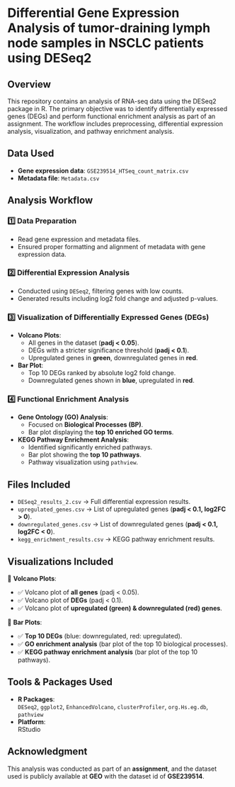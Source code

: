 # **Differential Gene Expression Analysis of tumor-draining lymph node samples in NSCLC patients using DESeq2**
## **Overview**
This repository contains an analysis of RNA-seq data using the DESeq2 package in R. The primary objective was to identify differentially expressed genes (DEGs) and perform functional enrichment analysis as part of an assignment. The workflow includes preprocessing, differential expression analysis, visualization, and pathway enrichment analysis.
## **Data Used**
- **Gene expression data**: `GSE239514_HTSeq_count_matrix.csv`
- **Metadata file**: `Metadata.csv`
## **Analysis Workflow**
### 1️⃣ Data Preparation
- Read gene expression and metadata files.
- Ensured proper formatting and alignment of metadata with gene expression data.

### 2️⃣ Differential Expression Analysis
- Conducted using `DESeq2`, filtering genes with low counts.
- Generated results including log2 fold change and adjusted p-values.

### 3️⃣ Visualization of Differentially Expressed Genes (DEGs)
- **Volcano Plots**:
  - All genes in the dataset (**padj < 0.05**).
  - DEGs with a stricter significance threshold (**padj < 0.1**).
  - Upregulated genes in **green**, downregulated genes in **red**.
- **Bar Plot**:
  - Top 10 DEGs ranked by absolute log2 fold change.
  - Downregulated genes shown in **blue**, upregulated in **red**.

### 4️⃣ Functional Enrichment Analysis
- **Gene Ontology (GO) Analysis**:
  - Focused on **Biological Processes (BP)**.
  - Bar plot displaying the **top 10 enriched GO terms**.
- **KEGG Pathway Enrichment Analysis**:
  - Identified significantly enriched pathways.
  - Bar plot showing the **top 10 pathways**.
  - Pathway visualization using `pathview`.
 ## **Files Included**
- `DESeq2_results_2.csv` → Full differential expression results.
- `upregulated_genes.csv` → List of upregulated genes (**padj < 0.1, log2FC > 0**).
- `downregulated_genes.csv` → List of downregulated genes (**padj < 0.1, log2FC < 0**).
- `kegg_enrichment_results.csv` → KEGG pathway enrichment results.

## **Visualizations Included**
📌 **Volcano Plots**:
- ✅ Volcano plot of **all genes** (padj < 0.05).
- ✅ Volcano plot of **DEGs** (padj < 0.1).
- ✅ Volcano plot of **upregulated (green) & downregulated (red) genes**.

📌 **Bar Plots**:
- ✅ **Top 10 DEGs** (blue: downregulated, red: upregulated).
- ✅ **GO enrichment analysis** (bar plot of the top 10 biological processes).
- ✅ **KEGG pathway enrichment analysis** (bar plot of the top 10 pathways).

## **Tools & Packages Used**
- **R Packages**:  
  `DESeq2`, `ggplot2`, `EnhancedVolcano`, `clusterProfiler`, `org.Hs.eg.db`, `pathview`
- **Platform**:  
  RStudio

## **Acknowledgment**
This analysis was conducted as part of an **assignment**, and the dataset used is publicly available at **GEO** with the dataset id of **GSE239514**.

